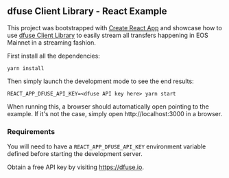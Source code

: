 ## dfuse Client Library - React Example

This project was bootstrapped with [Create React App](https://github.com/facebook/create-react-app) and
showcase how to use [dfuse Client Library](https://github.com/streamingfast/client-js) to easily stream
all transfers happening in EOS Mainnet in a streaming fashion.

First install all the dependencies:

    yarn install

Then simply launch the development mode to see the end results:

    REACT_APP_DFUSE_API_KEY=<dfuse API key here> yarn start

When running this, a browser should automatically open pointing
to the example. If it's not the case, simply open http://localhost:3000 in a browser.

### Requirements

You will need to have a `REACT_APP_DFUSE_API_KEY` environment variable defined
before starting the development server.

Obtain a free API key by visiting https://dfuse.io.
